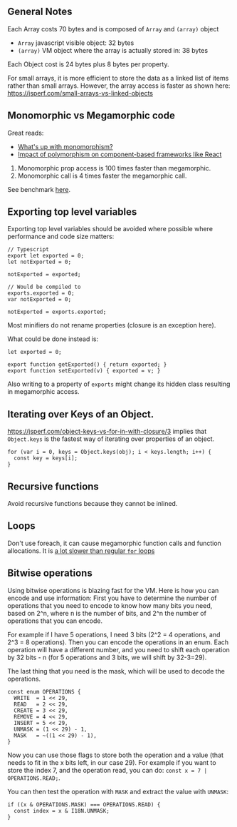 
## General Notes

Each Array costs 70 bytes and is composed of `Array` and `(array)` object
  * `Array` javascript visible object: 32 bytes
  * `(array)` VM object where the array is actually stored in: 38 bytes

Each Object cost is 24 bytes plus 8 bytes per property.

For small arrays, it is more efficient to store the data as a linked list
of items rather than small arrays. However, the array access is faster as
shown here: https://jsperf.com/small-arrays-vs-linked-objects

## Monomorphic vs Megamorphic code

Great reads:
- [What's up with monomorphism?](http://mrale.ph/blog/2015/01/11/whats-up-with-monomorphism.html)
- [Impact of polymorphism on component-based frameworks like React](http://benediktmeurer.de/2018/03/23/impact-of-polymorphism-on-component-based-frameworks-like-react/)

1) Monomorphic prop access is 100 times faster than megamorphic.
2) Monomorphic call is 4 times faster the megamorphic call.

 See benchmark [here](https://jsperf.com/mono-vs-megamorphic-property-access).

## Exporting top level variables

Exporting top level variables should be avoided where possible where performance
and code size matters:

```
// Typescript
export let exported = 0;
let notExported = 0;

notExported = exported;

// Would be compiled to
exports.exported = 0;
var notExported = 0;

notExported = exports.exported;
```

Most minifiers do not rename properties (closure is an exception here).

What could be done instead is:

```
let exported = 0;

export function getExported() { return exported; }
export function setExported(v) { exported = v; }
```

Also writing to a property of `exports` might change its hidden class resulting in megamorphic access.

## Iterating over Keys of an Object.

https://jsperf.com/object-keys-vs-for-in-with-closure/3 implies that `Object.keys` is the fastest way of iterating
over properties of an object.

```
for (var i = 0, keys = Object.keys(obj); i < keys.length; i++) {
  const key = keys[i];
}
```

## Recursive functions
Avoid recursive functions because they cannot be inlined.

## Loops
Don't use foreach, it can cause megamorphic function calls and function allocations.
It is [a lot slower than regular `for` loops](https://jsperf.com/for-vs-foreach-misko)

## Bitwise operations
Using bitwise operations is blazing fast for the VM.
Here is how you can encode and use information:
First you have to determine the number of operations that you need to encode to know how many bits
you need, based on 2^n, where n is the number of bits, and 2^n the number of operations that you can
encode.

For example if I have 5 operations, I need 3 bits (2^2 = 4 operations, and 2^3 = 8 operations).
Then you can encode the operations in an enum. Each operation will have a different number, and you
need to shift each operation by 32 bits - n (for 5 operations and 3 bits, we will shift by 32-3=29).

The last thing that you need is the mask, which will be used to decode the operations.

```
const enum OPERATIONS {
  WRITE  = 1 << 29,
  READ   = 2 << 29,
  CREATE = 3 << 29,
  REMOVE = 4 << 29,
  INSERT = 5 << 29,
  UNMASK = (1 << 29) - 1,
  MASK   = ~((1 << 29) - 1),
}
```

Now you can use those flags to store both the operation and a value (that needs to fit in the x bits
left, in our case 29). For example if you want to store the index 7, and the operation read, you can
do: `const x = 7 | OPERATIONS.READ;`.

You can then test the operation with `MASK` and extract the value with `UNMASK`:
```
if ((x & OPERATIONS.MASK) === OPERATIONS.READ) {
  const index = x & I18N.UNMASK;
}
```
